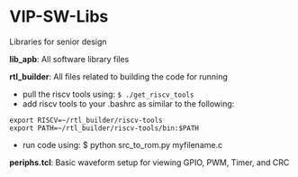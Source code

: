 # VIP-SW-Libs
Libraries for senior design 

**lib_apb**: All software library files

**rtl_builder**: All files related to building the code for running
- pull the riscv tools using: ``` $ ./get_riscv_tools ```
- add riscv tools to your .bashrc as similar to the following:
```
export RISCV=~/rtl_builder/riscv-tools
export PATH=~/rtl_builder/riscv-tools/bin:$PATH
```
- run code using: $ python src_to_rom.py myfilename.c

**periphs.tcl**: Basic waveform setup for viewing GPIO, PWM, Timer, and CRC
